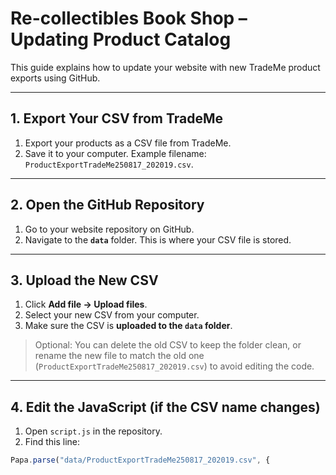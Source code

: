 # Re-collectibles Book Shop – Updating Product Catalog

This guide explains how to update your website with new TradeMe product exports using GitHub.  

---

## 1. Export Your CSV from TradeMe

1. Export your products as a CSV file from TradeMe.  
2. Save it to your computer. Example filename: `ProductExportTradeMe250817_202019.csv`.

---

## 2. Open the GitHub Repository

1. Go to your website repository on GitHub.  
2. Navigate to the **`data`** folder. This is where your CSV file is stored.

---

## 3. Upload the New CSV

1. Click **Add file → Upload files**.  
2. Select your new CSV from your computer.  
3. Make sure the CSV is **uploaded to the `data` folder**.  

> Optional: You can delete the old CSV to keep the folder clean, or rename the new file to match the old one (`ProductExportTradeMe250817_202019.csv`) to avoid editing the code.

---

## 4. Edit the JavaScript (if the CSV name changes)

1. Open `script.js` in the repository.  
2. Find this line:

```javascript
Papa.parse("data/ProductExportTradeMe250817_202019.csv", {
